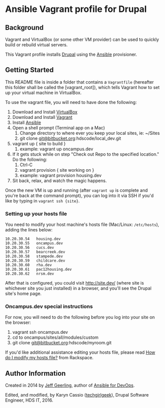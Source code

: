 # Ansible Vagrant profile for Drupal

## Background

Vagrant and VirtualBox (or some other VM provider) can be used to quickly build or rebuild virtual servers.

This Vagrant profile installs [Drupal](https://drupal.org/) using the [Ansible](http://www.ansible.com/) provisioner.

## Getting Started

This README file is inside a folder that contains a `Vagrantfile` (hereafter this folder shall be called the [vagrant_root]), which tells Vagrant how to set up your virtual machine in VirtualBox.

To use the vagrant file, you will need to have done the following:

  1. Download and Install [VirtualBox](https://www.virtualbox.org/wiki/Downloads)
  2. Download and Install [Vagrant](https://www.vagrantup.com/downloads.html)
  3. Install [Ansible](http://docs.ansible.com/intro_installation.html)
  4. Open a shell prompt (Terminal app on a Mac)
      1.  Change directory to where ever you keep your local sites, ie: ~/Sites
      2.  git clone git@bitbucket.org:hdscode/local_dev.git
  5. vagrant up { site to build }
      1.  example: vagrant up oncampus.dev 
  6. If it gets stuck while on step "Check out Repo to the specified location." Do the following:
      1.  Ctrl-C
      2.  vagrant provision { site working on }
      3.  example: vagrant provision housing.dev
  6. Sit back, relax, and watch the magic happens.

Once the new VM is up and running (after `vagrant up` is complete and you're back at the command prompt), you can log into it via SSH if you'd like by typing in `vagrant ssh {site}`.

### Setting up your hosts file

You need to modify your host machine's hosts file (Mac/Linux: `/etc/hosts`), adding the lines below:

    10.20.30.54   housing.dev
    10.20.30.55   oncampus.dev
    10.20.30.56   cucs.dev
    10.20.30.57   bearcreek.dev
    10.20.30.58   stampede.dev
    10.20.30.59   childcare.dev
    10.20.30.60   rha.dev
    10.20.30.61   pac12housing.dev
    10.20.30.62   nrsm.dev

After that is configured, you could visit http://site.dev/ (where site is whichever site you just installed) in a browser, and you'll see the Drupal site's home page.

### Oncampus.dev special instructions

For now, you will need to do the following before you log into your site on the browser:

  1. vagrant ssh oncampus.dev
  2. cd to oncampus/sites/all/modules/custom
  3. git clone git@bitbucket.org:hdscode/myroom.git

If you'd like additional assistance editing your hosts file, please read [How do I modify my hosts file?](http://www.rackspace.com/knowledge_center/article/how-do-i-modify-my-hosts-file) from Rackspace.

## Author Information

Created in 2014 by [Jeff Geerling](http://jeffgeerling.com/), author of [Ansible for DevOps](http://ansiblefordevops.com/).

Edited, and modified, by Karyn Cassio ([techgirlgeek](http://techgirlgeek.com/)), Drupal Software Engineer, HDS IT, 2016.
